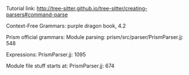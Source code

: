 Tutorial link: http://tree-sitter.github.io/tree-sitter/creating-parsers#command-parse

Context-Free Grammars: purple dragon book, 4.2

Prism official grammars:
Module parsing:
prism/src/parser/PrismParser.jj: 548

Expressions:
PrismParser.jj: 1095

Module file stuff starts at:
PrismParser.jj: 674
